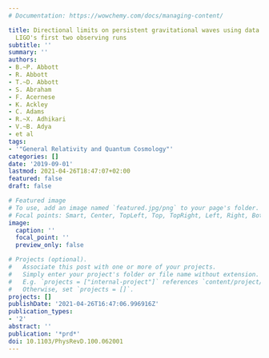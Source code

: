 ```yaml
---
# Documentation: https://wowchemy.com/docs/managing-content/

title: Directional limits on persistent gravitational waves using data from Advanced
  LIGO's first two observing runs
subtitle: ''
summary: ''
authors:
- B.~P. Abbott
- R. Abbott
- T.~D. Abbott
- S. Abraham
- F. Acernese
- K. Ackley
- C. Adams
- R.~X. Adhikari
- V.~B. Adya
- et al
tags:
- '"General Relativity and Quantum Cosmology"'
categories: []
date: '2019-09-01'
lastmod: 2021-04-26T18:47:07+02:00
featured: false
draft: false

# Featured image
# To use, add an image named `featured.jpg/png` to your page's folder.
# Focal points: Smart, Center, TopLeft, Top, TopRight, Left, Right, BottomLeft, Bottom, BottomRight.
image:
  caption: ''
  focal_point: ''
  preview_only: false

# Projects (optional).
#   Associate this post with one or more of your projects.
#   Simply enter your project's folder or file name without extension.
#   E.g. `projects = ["internal-project"]` references `content/project/deep-learning/index.md`.
#   Otherwise, set `projects = []`.
projects: []
publishDate: '2021-04-26T16:47:06.996916Z'
publication_types:
- '2'
abstract: ''
publication: '*prd*'
doi: 10.1103/PhysRevD.100.062001
---
```

